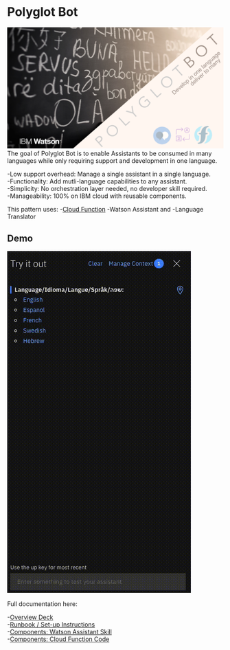 # Polyglot Bot
![translator-bot](/images/polyglot_bot_main.png)
The goal of Polyglot Bot is to enable Assistants to be consumed in many languages while only requiring support and development in one language. 

-Low support overhead: Manage a single assistant in a single language.  
-Functionality: Add mutli-language capabilities to any assistant.  
-Simplicity: No orchestration layer needed, no developer skill required.  
-Manageability: 100% on IBM cloud with reusable components.  

This pattern uses:
-[Cloud Function](https://cloud.ibm.com/docs/openwhisk) 
-Watson Assistant and 
-Language Translator 
## Demo

![translator-bot](/images/translator-bot.gif)

Full documentation here: 

-[Overview Deck](https://github.com/Christophercrane/Polyglot-Bot/blob/master/Overview_Deck_Polyglot_bot.pdf)  
-[Runbook / Set-up Instructions](https://github.com/Christophercrane/Polyglot-Bot/blob/master/Playbook_for_Polyglot_bot.pdf)  
-[Components: Watson Assistant Skill](https://github.com/Christophercrane/Polyglot-Bot/blob/master/skill-Polyglot-Bot.json)  
-[Components: Cloud Function Code](https://github.com/Christophercrane/Polyglot-Bot/blob/master/polyglotbot.zip)  

